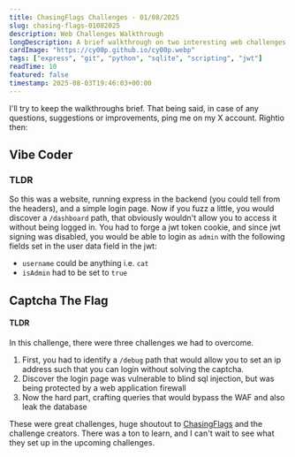 ```yaml
---
title: ChasingFlags Challenges - 01/08/2025
slug: chasing-flags-01082025
description: Web Challenges Walkthrough
longDescription: A brief walkthrough on two interesting web challenges from ChasingFlags CTF held on 01/08/2025 
cardImage: "https://cy00p.github.io/cy00p.webp"
tags: ["express", "git", "python", "sqlite", "scripting", "jwt"]
readTime: 10
featured: false
timestamp: 2025-08-03T19:46:03+00:00
---
```


I'll try to keep the walkthroughs brief. That being said, in case of any questions, suggestions or improvements, ping me on my X account. Rightio then:

## Vibe Coder
### TLDR
So this was a website, running express in the backend (you could tell from the headers), and a simple login page.
Now if you fuzz a little, you would discover a `/dashboard` path, that obviously wouldn't allow you to access it without being logged in.
You had to forge a jwt token cookie, and since jwt signing was disabled, you would be able to login as `admin` with the following fields set in the user data field in the jwt: 
- `username` could be anything i.e. `cat`
- `isAdmin` had to be set to `true`



## Captcha The Flag
#### TLDR
In this challenge, there were three challenges we had to overcome.
1. First, you had to identify a `/debug` path that would allow you to set an ip address such that you can login without solving the captcha.
2. Discover the login page was vulnerable to blind sql injection, but was being protected by a web application firewall
3. Now the hard part, crafting queries that would bypass the WAF and also leak the database



These were great challenges, huge shoutout to [ChasingFlags](https://linkedin.com/company/chasingflags/) and the challenge creators.
There was a ton to learn, and I can't wait to see what they set up in the upcoming challenges.